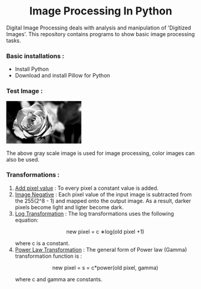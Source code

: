 <center><h1>Image Processing In Python</h1></center>

Digital Image Processing deals with analysis and manipulation of 'Digitized Images'. This repository contains programs to show basic image processing tasks. 

<h3>Basic installations : </h3>

* Install Python
* Download and install Pillow for Python 

<h3>Test Image : </h3>
<img src="SampleImages/rose_gray.jpg" width="200"> 

The above gray scale image is used for image processing, color images can also be used. 

<h3>Transformations : </h3>

1. [Add pixel value](add_pixel_value.py) : To every pixel a constant value is added. 
2. [Image Negative](negative_image.py) : Each pixel value of the input image is subtracted from the 255(2^8 - 1) and mapped onto the output image. As a result, darker pixels become light and ligter become dark. 
3. [Log Transformation](log_transformation.py) : The log transformations uses the following equation: 
                         <p align = "center"> new pixel = c ∗log(old pixel +1)</p>
where c is a constant. 
4. [Power Law Transformation](power_law_transformation.py) : The general form of Power law (Gamma) transformation function is :
                         <p align = "center"> new pixel = s = c*power(old pixel, gamma) </p>
where c and gamma are constants. 
